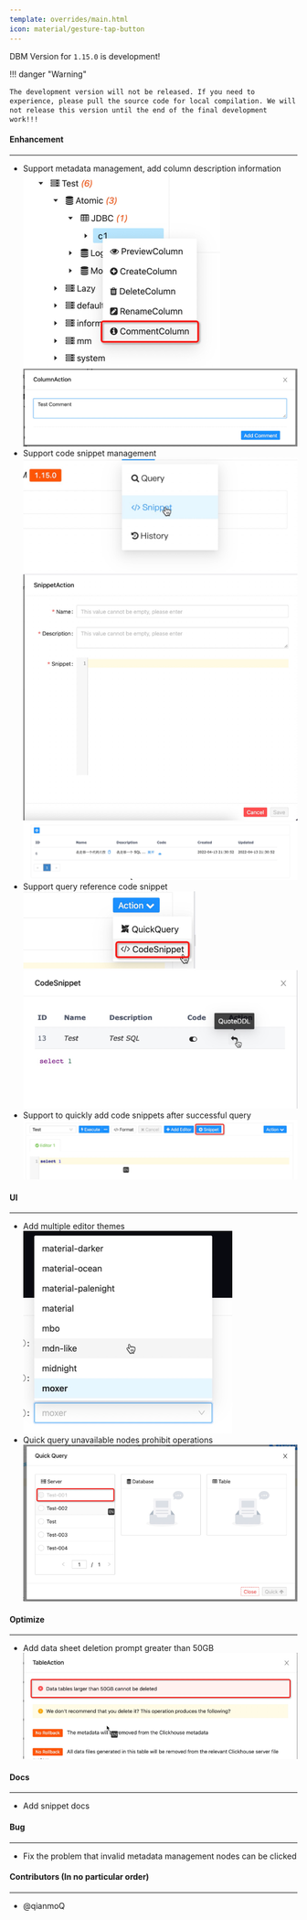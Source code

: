 ```yaml
---
template: overrides/main.html
icon: material/gesture-tap-button
---
```


DBM Version for `1.15.0` is development!

!!! danger "Warning"

    The development version will not be released. If you need to experience, please pull the source code for local compilation. We will not release this version until the end of the final development work!!!

#### Enhancement

---

- Support metadata management, add column description information <br />
![img.png](../../assets/images/versions/1.15.0/img.png)
![img_1.png](../../assets/images/versions/1.15.0/img_1.png)
- Support code snippet management <br />
![img.png](../../assets/images/versions/1.15.0/img_2.png) <br />
![img_1.png](../../assets/images/versions/1.15.0/img_3.png)<br />
![img_1.png](../../assets/images/versions/1.15.0/img_4.png)<br />
- Support query reference code snippet <br />
![img.png](../../assets/images/versions/1.15.0/img_6.png)<br />
![img_1.png](../../assets/images/versions/1.15.0/img_7.png)<br />
- Support to quickly add code snippets after successful query <br />
![img.png](../../assets/images/versions/1.15.0/img_8.png)<br />

#### UI

---

- Add multiple editor themes <br />
![multiple editor themes](../../assets/images/versions/1.15.0/themes.png) <br />
- Quick query unavailable nodes prohibit operations <br />
![img.png](../../assets/images/versions/1.15.0/img_5.png) <br />

#### Optimize

----

- Add data sheet deletion prompt greater than 50GB <br />
![img.png](../../assets/images/versions/1.15.0/img_9.png)

#### Docs

---

- Add snippet docs

#### Bug

---

- Fix the problem that invalid metadata management nodes can be clicked

#### Contributors (In no particular order)

---

- @qianmoQ
